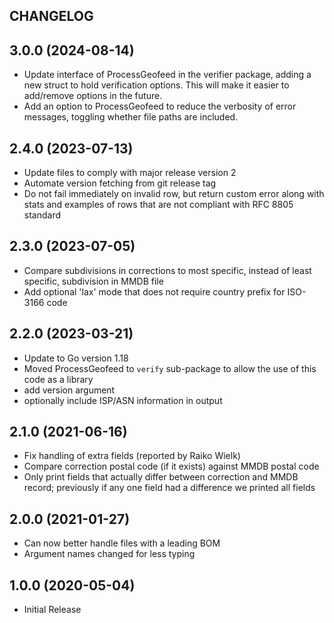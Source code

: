 ## CHANGELOG

## 3.0.0 (2024-08-14)

* Update interface of ProcessGeofeed in the verifier package, adding a new
  struct to hold verification options. This will make it easier to add/remove
  options in the future.
* Add an option to ProcessGeofeed to reduce the verbosity of error messages,
  toggling whether file paths are included.

## 2.4.0 (2023-07-13)

* Update files to comply with major release version 2
* Automate version fetching from git release tag
* Do not fail immediately on invalid row, but return custom error along with 
  stats and examples of rows that are not compliant with RFC 8805 standard

## 2.3.0 (2023-07-05)

* Compare subdivisions in corrections to most specific, instead of least
  specific, subdivision in MMDB file
* Add optional 'lax' mode that does not require country prefix for ISO-3166 code

## 2.2.0 (2023-03-21)

* Update to Go version 1.18
* Moved ProcessGeofeed to `verify` sub-package to allow the use of this code as a library
* add version argument
* optionally include ISP/ASN information in output

## 2.1.0 (2021-06-16)

* Fix handling of extra fields (reported by Raiko Wielk)
* Compare correction postal code (if it exists) against MMDB postal code
* Only print fields that actually differ between correction and MMDB record; previously
  if any one field had a difference we printed all fields

## 2.0.0 (2021-01-27)

* Can now better handle files with a leading BOM
* Argument names changed for less typing

## 1.0.0 (2020-05-04)

* Initial Release
